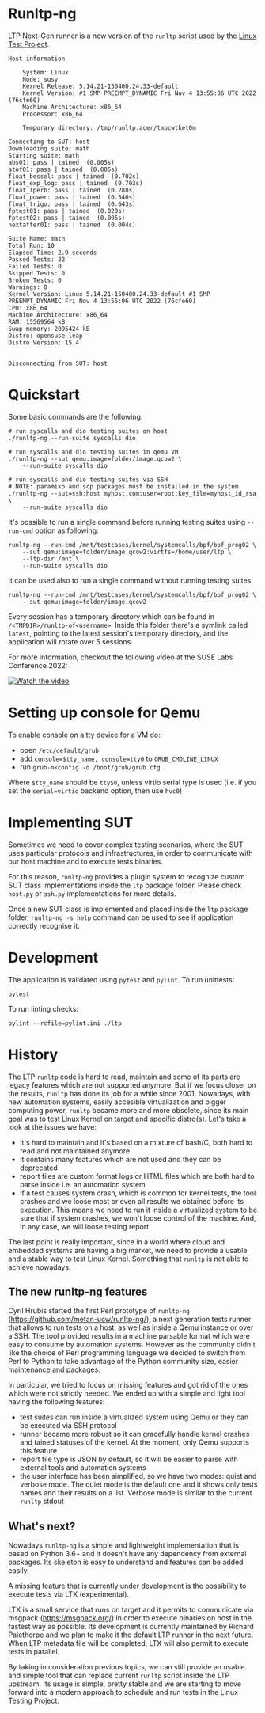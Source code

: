 Runltp-ng
=========

LTP Next-Gen runner is a new version of the `runltp` script used by the
[Linux Test Project](https://github.com/linux-test-project/ltp).

    Host information

        System: Linux
        Node: susy
        Kernel Release: 5.14.21-150400.24.33-default
        Kernel Version: #1 SMP PREEMPT_DYNAMIC Fri Nov 4 13:55:06 UTC 2022 (76cfe60)
        Machine Architecture: x86_64
        Processor: x86_64

        Temporary directory: /tmp/runltp.acer/tmpcwtket0m

    Connecting to SUT: host
    Downloading suite: math
    Starting suite: math
    abs01: pass | tained  (0.005s)
    atof01: pass | tained  (0.005s)
    float_bessel: pass | tained  (0.702s)
    float_exp_log: pass | tained  (0.703s)
    float_iperb: pass | tained  (0.288s)
    float_power: pass | tained  (0.540s)
    float_trigo: pass | tained  (0.643s)
    fptest01: pass | tained  (0.020s)
    fptest02: pass | tained  (0.005s)
    nextafter01: pass | tained  (0.004s)

    Suite Name: math
    Total Run: 10
    Elapsed Time: 2.9 seconds
    Passed Tests: 22
    Failed Tests: 0
    Skipped Tests: 0
    Broken Tests: 0
    Warnings: 0
    Kernel Version: Linux 5.14.21-150400.24.33-default #1 SMP PREEMPT_DYNAMIC Fri Nov 4 13:55:06 UTC 2022 (76cfe60)
    CPU: x86_64
    Machine Architecture: x86_64
    RAM: 15569564 kB
    Swap memory: 2095424 kB
    Distro: opensuse-leap
    Distro Version: 15.4


    Disconnecting from SUT: host


Quickstart
==========

Some basic commands are the following:

    # run syscalls and dio testing suites on host
    ./runltp-ng --run-suite syscalls dio

    # run syscalls and dio testing suites in qemu VM
    ./runltp-ng --sut qemu:image=folder/image.qcow2 \
        --run-suite syscalls dio

    # run syscalls and dio testing suites via SSH
    # NOTE: paramiko and scp packages must be installed in the system
    ./runltp-ng --sut=ssh:host myhost.com:user=root:key_file=myhost_id_rsa \
        --run-suite syscalls dio

It's possible to run a single command before running testing suites using
`--run-cmd` option as following:

    runltp-ng --run-cmd /mnt/testcases/kernel/systemcalls/bpf/bpf_prog02 \
        --sut qemu:image=folder/image.qcow2:virtfs=/home/user/ltp \
        --ltp-dir /mnt \
        --run-suite syscalls dio

It can be used also to run a single command without running testing suites:

    runltp-ng --run-cmd /mnt/testcases/kernel/systemcalls/bpf/bpf_prog02 \
        --sut qemu:image=folder/image.qcow2

Every session has a temporary directory which can be found in
`/<TMPDIR>/runltp-of<username>`. Inside this folder there's a symlink
called `latest`, pointing to the latest session's temporary directory, and the
application will rotate over 5 sessions.

For more information, checkout the following video at the SUSE Labs Conference
2022:

[![Watch the video](https://img.youtube.com/vi/JMeJBt3S7B0/hqdefault.jpg)](https://www.youtube.com/watch?v=JMeJBt3S7B0)

Setting up console for Qemu
===========================

To enable console on a tty device for a VM do:

* open `/etc/default/grub`
* add `console=$tty_name, console=tty0` to `GRUB_CMDLINE_LINUX`
* run `grub-mkconfig -o /boot/grub/grub.cfg`

Where `$tty_name` should be `ttyS0`, unless virtio serial type is used (i.e.
if you set the `serial=virtio` backend option, then use `hvc0`)

Implementing SUT
================

Sometimes we need to cover complex testing scenarios, where the SUT uses
particular protocols and infrastructures, in order to communicate with our
host machine and to execute tests binaries.

For this reason, `runltp-ng` provides a plugin system to recognize custom SUT
class implementations inside the `ltp` package folder. Please check `host.py`
or `ssh.py` implementations for more details.

Once a new SUT class is implemented and placed inside the `ltp` package folder,
`runltp-ng -s help` command can be used to see if application correctly
recognise it.

Development
===========

The application is validated using `pytest` and `pylint`.
To run unittests:

    pytest

To run linting checks:

    pylint --rcfile=pylint.ini ./ltp

History
=======

The LTP `runltp` code is hard to read, maintain and some of its parts
are legacy features which are not supported anymore. But if we focus closer on
the results, `runltp` has done its job for a while since 2001. Nowadays, with
new automation systems, easily accesible virtualization and bigger computing
power, `runltp` became more and more obsolete, since its main goal was to test
Linux Kernel on target and specific distro(s). Let's take a look at the issues
we have:

- it's hard to maintain and it's based on a mixture of bash/C, both hard
  to read and not maintained anymore
- it contains many features which are not used and they can be deprecated
- report files are custom format logs or HTML files which are both hard to parse
  inside i.e. an automation system
- if a test causes system crash, which is common for kernel tests, the tool
  crashes and we loose most or even all results we obtained before its
  execution. This means we need to run it inside a virtualized system to be
  sure that if system crashes, we won't loose control of the machine. And, in
  any case, we will loose testing report

The last point is really important, since in a world where cloud and embedded
systems are having a big market, we need to provide a usable and a stable way to
test Linux Kernel. Something that `runltp` is not able to achieve nowadays.

The new runltp-ng features
--------------------------

Cyril Hrubis started the first Perl prototype of `runltp-ng`
(https://github.com/metan-ucw/runltp-ng/), a next generation tests runner that
allows to run tests on a host, as well as inside a Qemu instance or over a SSH.
The tool provided results in a machine parsable format which were easy to
consume by automation systems.
However as the community didn't like the choice of Perl programming language we
decided to switch from Perl to Python to take advantage of the Python community
size, easier maintenance and packages.

In particular, we tried to focus on missing features and got rid of the ones
which were not strictly needed. We ended up with a simple and light tool having
the following features:

- test suites can run inside a virtualized system using Qemu or they can be
  executed via SSH protocol
- runner became more robust so it can gracefully handle kernel crashes and
  tained statuses of the kernel. At the moment, only Qemu supports this feature
- report file type is JSON by default, so it will be easier to parse with
  external tools and automation systems
- the user interface has been simplified, so we have two modes: quiet and
  verbose mode. The quiet mode is the default one and it shows only tests names
  and their results on a list. Verbose mode is similar to the current `runltp`
  stdout

What's next?
------------

Nowadays `runltp-ng` is a simple and lightweight implementation that is based on
Python 3.6+ and it doesn't have any dependency from external packages.
Its skeleton is easy to understand and features can be added easily.

A missing feature that is currently under development is the possibility to
execute tests via LTX (experimental).

LTX is a small service that runs on target and it permits to communicate via
msgpack (https://msgpack.org/) in order to execute binaries on host in the
fastest way as possible. Its development is currently maintained by Richard
Palethorpe and we plan to make it the default LTP runner in the next future.
When LTP metadata file will be completed, LTX will also permit to execute tests
in parallel.

By taking in consideration previous topics, we can still provide an usable and
simple tool that can replace current `runltp` script inside the LTP upstream.
Its usage is simple, pretty stable and we are starting to move forward into
a modern approach to schedule and run tests in the Linux Testing Project.
